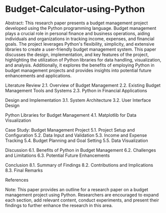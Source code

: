 # Budget-Calculator-using-Python

Abstract:
This research paper presents a budget management project developed using the Python programming language. Budget management plays a crucial role in personal finance and business operations, aiding individuals and organizations in tracking income, expenses, and financial goals. The project leverages Python's flexibility, simplicity, and extensive libraries to create a user-friendly budget management system. This paper discusses the design, implementation, and key features of the project, highlighting the utilization of Python libraries for data handling, visualization, and analysis. Additionally, it explores the benefits of employing Python in budget management projects and provides insights into potential future enhancements and applications.

Literature Review
2.1. Overview of Budget Management
2.2. Existing Budget Management Tools and Systems
2.3. Python in Financial Applications

Design and Implementation
3.1. System Architecture
3.2. User Interface Design

Python Libraries for Budget Management
4.1. Matplotlib for Data Visualization

Case Study: Budget Management Project
5.1. Project Setup and Configuration
5.2. Data Input and Validation
5.3. Income and Expense Tracking
5.4. Budget Planning and Goal Setting
5.5. Data Visualization

Discussion
6.1. Benefits of Python in Budget Management
6.2. Challenges and Limitations
6.3. Potential Future Enhancements

Conclusion
8.1. Summary of Findings
8.2. Contributions and Implications
8.3. Final Remarks

References

Note: This paper provides an outline for a research paper on a budget management project using Python. Researchers are encouraged to expand each section, add relevant content, conduct experiments, and present their findings to further enhance the research in this area.
